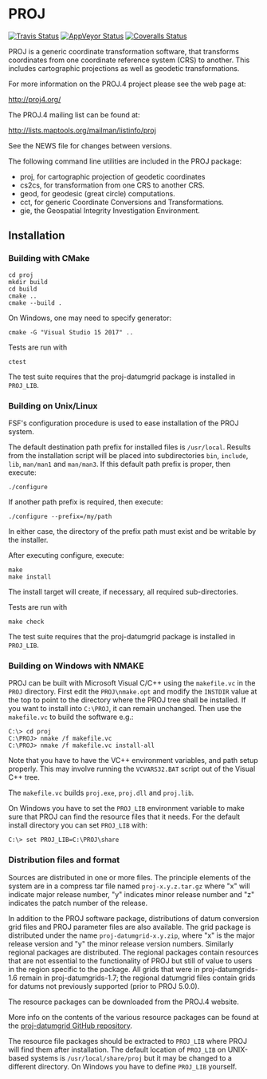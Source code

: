 # PROJ

[![Travis Status](https://travis-ci.org/OSGeo/proj.4.svg?branch=master)](https://travis-ci.org/OSGeo/proj.4)
[![AppVeyor Status](https://ci.appveyor.com/api/projects/status/584j49uguwoo5evi?svg=true)](https://ci.appveyor.com/project/OSGeo/proj-4)
[![Coveralls Status](https://coveralls.io/repos/github/OSGeo/proj.4/badge.svg?branch=master)](https://coveralls.io/github/OSGeo/proj.4?branch=master)

PROJ is a generic coordinate transformation software, that transforms
coordinates from one coordinate reference system (CRS) to another.
This includes cartographic projections as well as geodetic transformations.

For more information on the PROJ.4 project please see the web page at:

http://proj4.org/

The PROJ.4 mailing list can be found at:

http://lists.maptools.org/mailman/listinfo/proj

See the NEWS file for changes between versions.

The following command line utilities are included in the PROJ package:

- proj, for cartographic projection of geodetic coordinates
- cs2cs, for transformation from one CRS to another CRS.
- geod, for geodesic (great circle) computations.
- cct, for generic Coordinate Conversions and Transformations.
- gie, the Geospatial Integrity Investigation Environment.


## Installation
### Building with CMake

    cd proj
    mkdir build
    cd build
    cmake ..
    cmake --build .

On Windows, one may need to specify generator:

    cmake -G "Visual Studio 15 2017" ..

Tests are run with

    ctest

The test suite requires that the proj-datumgrid package is installed
in `PROJ_LIB`.

### Building on Unix/Linux

FSF's configuration procedure is used to ease installation of the
PROJ system.

The default destination path prefix for installed files is `/usr/local`.
Results from the installation script will be placed into subdirectories
`bin`, `include`, `lib`, `man/man1` and `man/man3`.
If this default path prefix is proper, then execute:

    ./configure

If another path prefix is required, then execute:

    ./configure --prefix=/my/path

In either case, the directory of the prefix path must exist and be
writable by the installer.

After executing configure, execute:

    make
    make install

The install target will create, if necessary, all required sub-directories.

Tests are run with

    make check

The test suite requires that the proj-datumgrid package is installed
in `PROJ_LIB`.

### Building on Windows with NMAKE

PROJ can be built with Microsoft Visual C/C++ using the `makefile.vc`
in the `PROJ` directory.  First edit the `PROJ\nmake.opt` and
modify the `INSTDIR` value at the top to point to the directory
where the PROJ tree shall be installed.
If you want to install into `C:\PROJ`, it can remain unchanged.
Then use the `makefile.vc` to build the software e.g.:

    C:\> cd proj
    C:\PROJ> nmake /f makefile.vc
    C:\PROJ> nmake /f makefile.vc install-all

Note that you have to have the VC++ environment variables, and path
setup properly.  This may involve running the `VCVARS32.BAT`
script out of the Visual C++ tree.

The `makefile.vc` builds `proj.exe`, `proj.dll` and `proj.lib`.

On Windows you have to set the `PROJ_LIB` environment variable to make
sure that PROJ can find the resource files that it needs. For the
default install directory you can set `PROJ_LIB` with:

    C:\> set PROJ_LIB=C:\PROJ\share


### Distribution files and format

Sources are distributed in one or more files.  The principle elements
of the system are in a compress tar file named `proj-x.y.z.tar.gz` where
"x" will indicate major release number, "y" indicates minor release
number and "z" indicates the patch number of the release.

In addition to the PROJ software package, distributions of datum
conversion grid files and PROJ parameter files are also available.
The grid package is distributed under the name `proj-datumgrid-x.y.zip`,
where "x" is the major release version and "y" the minor release
version numbers. Similarly regional packages are distributed. The
regional packages contain resources that are not essential to the
functionality of PROJ but still of value to users in the region
specific to the package. All grids that were in proj-datumgrids-1.6
remain in proj-datumgrids-1.7; the regional datumgrid files contain
grids for datums not previously supported (prior to PROJ 5.0.0).

The resource packages can be downloaded from the PROJ.4 website.

More info on the contents of the various resource packages can be
found at the
[proj-datumgrid GitHub repository](https://github.com/OSGeo/proj-datumgrid).

The resource file packages should be extracted to `PROJ_LIB`
where PROJ will find them after installation. The default location of
`PROJ_LIB` on UNIX-based systems is `/usr/local/share/proj` but it may
be changed to a different directory. On Windows you have to define
`PROJ_LIB` yourself.
